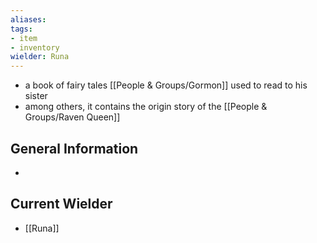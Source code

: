 ```yaml
---
aliases: 
tags: 
- item
- inventory
wielder: Runa
---
```


- a book of fairy tales [[People & Groups/Gormon]] used to read to his sister
- among others, it contains the origin story of the [[People & Groups/Raven Queen]]

## General Information
- 

## Current Wielder
- [[Runa]]

